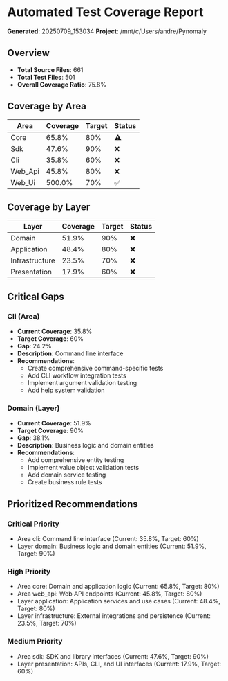 # Automated Test Coverage Report

**Generated**: 20250709_153034
**Project**: /mnt/c/Users/andre/Pynomaly

## Overview

- **Total Source Files**: 661
- **Total Test Files**: 501
- **Overall Coverage Ratio**: 75.8%

## Coverage by Area

| Area | Coverage | Target | Status |
|------|----------|--------|--------|
| Core | 65.8% | 80% | ⚠️ |
| Sdk | 47.6% | 90% | ❌ |
| Cli | 35.8% | 60% | ❌ |
| Web_Api | 45.8% | 80% | ❌ |
| Web_Ui | 500.0% | 70% | ✅ |

## Coverage by Layer

| Layer | Coverage | Target | Status |
|-------|----------|--------|--------|
| Domain | 51.9% | 90% | ❌ |
| Application | 48.4% | 80% | ❌ |
| Infrastructure | 23.5% | 70% | ❌ |
| Presentation | 17.9% | 60% | ❌ |

## Critical Gaps

### Cli (Area)
- **Current Coverage**: 35.8%
- **Target Coverage**: 60%
- **Gap**: 24.2%
- **Description**: Command line interface
- **Recommendations**:
  - Create comprehensive command-specific tests
  - Add CLI workflow integration tests
  - Implement argument validation testing
  - Add help system validation

### Domain (Layer)
- **Current Coverage**: 51.9%
- **Target Coverage**: 90%
- **Gap**: 38.1%
- **Description**: Business logic and domain entities
- **Recommendations**:
  - Add comprehensive entity testing
  - Implement value object validation tests
  - Add domain service testing
  - Create business rule tests

## Prioritized Recommendations

### Critical Priority

- Area cli: Command line interface (Current: 35.8%, Target: 60%)
- Layer domain: Business logic and domain entities (Current: 51.9%, Target: 90%)

### High Priority

- Area core: Domain and application logic (Current: 65.8%, Target: 80%)
- Area web_api: Web API endpoints (Current: 45.8%, Target: 80%)
- Layer application: Application services and use cases (Current: 48.4%, Target: 80%)
- Layer infrastructure: External integrations and persistence (Current: 23.5%, Target: 70%)

### Medium Priority

- Area sdk: SDK and library interfaces (Current: 47.6%, Target: 90%)
- Layer presentation: APIs, CLI, and UI interfaces (Current: 17.9%, Target: 60%)

